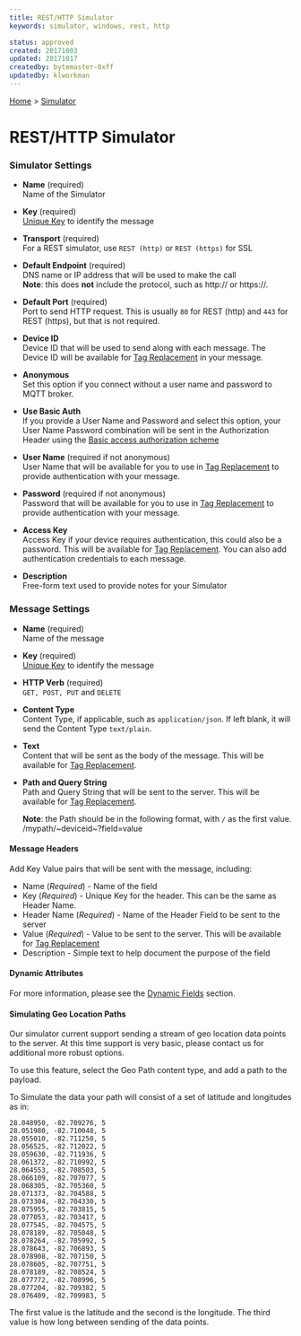 ```yaml
---
title: REST/HTTP Simulator
keywords: simulator, windows, rest, http

status: approved
created: 20171003
updated: 20171017
createdby: bytemaster-0xff
updatedby: klworkman
---
```

[Home](../Index.md) > [Simulator](Index.md)

# REST/HTTP Simulator

### Simulator Settings

* **Name** (required)    
Name of the Simulator

* **Key** (required)    
[Unique Key](../Topics/Keys.md) to identify the message

* **Transport** (required)    
For a REST simulator, use `REST (http)` or `REST (https)` for SSL

* **Default Endpoint** (required)  
DNS name or IP address that will be used to make the call     
**Note**: this does **not** include the protocol, such as http:// or https://.

* **Default Port** (required)  
Port to send HTTP request. This is usually `80` for REST (http) and `443` for REST (https), but that is not required.

* **Device ID**  
Device ID that will be used to send along with each message.  The Device ID will be available for [Tag Replacement](StandardFields.md) in your message.

* **Anonymous**  
Set this option if you connect without a user name and password to MQTT broker.

* **Use Basic Auth**  
If you provide a User Name and Password and select this option, your User Name Password combination will be sent in the Authorization Header using the [Basic access authorization scheme](https://en.wikipedia.org/wiki/Basic_access_authentication)

* **User Name**  (required if not anonymous)  
User Name that will be available for you to use in [Tag Replacement](StandardFields.md) to provide authentication with your message.

* **Password**  (required if not anonymous)    
Password that will be available for you to use in [Tag Replacement](StandardFields.md) to provide authentication with your message.

*  **Access Key**  
Access Key if your device requires authentication, this could also be a password.  This will be available for [Tag Replacement](StandardFields.md).  You can also add authentication credentials to each message.

* **Description**    
Free-form text used to provide notes for your Simulator

### Message Settings

* **Name** (required)    
Name of the message

* **Key** (required)  
[Unique Key](../Topics/Keys.md) to identify the message

* **HTTP Verb** (required)  
`GET, POST, PUT` and `DELETE`

* **Content Type**     
Content Type, if applicable, such as `application/json`.  If left blank, it will send the Content Type `text/plain`.

*  **Text**        
Content that will be sent as the body of the message. This will be available for [Tag Replacement](DynamicFields.md).

* **Path and Query String**     
Path and Query String that will be sent to the server. This will be available for [Tag Replacement](DynamicFields.md).   

   **Note**: the Path should be in the following format, with `/` as the first value.   
   /mypath/~deviceid~?field=value 

#### Message Headers
Add Key Value pairs that will be sent with the message, including:   
* Name (*Required*) - Name of the field
* Key (*Required*) - Unique Key for the header.  This can be the same as Header Name.
* Header Name (*Required*) - Name of the Header Field to be sent to the server
* Value (*Required*) - Value to be sent to the server.  This will be available for [Tag Replacement](DynamicFields.md)
* Description - Simple text to help document the purpose of the field

#### Dynamic Attributes
For more information, please see the [Dynamic Fields](DynamicFields.md) section.

#### Simulating Geo Location Paths
Our simulator current support sending a stream of geo location data points to the server.  At this time support is very basic, please contact us for additional more robust options.

To use this feature, select the Geo Path content type, and add a path to the payload.

To Simulate the data your path will consist of a set of latitude and longitudes as in:
```
28.048950, -82.709276, 5
28.051980, -82.710048, 5
28.055010, -82.711250, 5
28.056525, -82.712022, 5
28.059630, -82.711936, 5
28.061372, -82.710992, 5
28.064553, -82.708503, 5
28.066109, -82.707077, 5
28.068305, -82.705360, 5
28.071373, -82.704588, 5
28.073304, -82.704330, 5
28.075955, -82.703815, 5
28.077053, -82.703417, 5
28.077545, -82.704575, 5
28.078189, -82.705048, 5
28.078264, -82.705992, 5
28.078643, -82.706893, 5
28.078908, -82.707150, 5
28.078605, -82.707751, 5
28.078189, -82.708524, 5
28.077772, -82.708996, 5
28.077204, -82.709382, 5
28.076409, -82.709983, 5
```

The first value is the latitude and the second is the longitude.  The third value is how long between sending of the data points.

